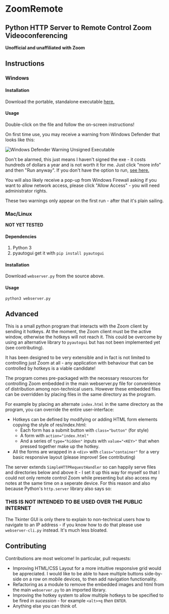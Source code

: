 ZoomRemote
==========

Python HTTP Server to Remote Control Zoom Videoconferencing
-----------------------------------------------------------

**Unofficial and unaffiliated with Zoom**

Instructions
------------

### Windows

#### Installation

Download the portable, standalone executable [here.]()

#### Usage

Double-click on the file and follow the on-screen instructions!

On first time use, you may receive a warning from Windows Defender that looks like this:

![Windows Defender Warning Unsigned Executable](https://user-images.githubusercontent.com/4184939/30770764-d4c15b80-a045-11e7-9c17-d97176193b66.png)

Don't be alarmed, this just means I haven't signed the exe - it costs hundreds of dollars a year and is not worth it for me.  Just click "more info" and then "Run anyway".  If you don't have the option to run, [see here.](https://github.com/zumoshi/BrowserSelect/issues/25)

You will also likely receive a pop-up from Windows Firewall asking if you want to allow network access, please click "Allow Access" - you will need administrator rights.

These two warnings only appear on the first run - after that it's plain sailing.

### Mac/Linux

**NOT YET TESTED**

#### Dependencies

1. Python 3
2. pyautogui get it with `pip install pyautogui`

#### Installation

Download `webserver.py` from the source above.

#### Usage

`python3 webserver.py`

Advanced
--------

This is a small python program that interacts with the Zoom client by sending it hotkeys.  At the moment, the Zoom client must be the active window, otherwise the hotkeys will not reach it.  This could be overcome by using an alternative library to `pyautogui` but has not been implemented yet (see contributing).

It has been designed to be very extensible and in fact is not limited to controlling just Zoom at all - any application with behaviour that can be controlled by hotkeys is a viable candidate!

The program comes pre-packaged with the necessary resources for controlling Zoom embedded in the main webserver.py file for convenience of distribution among non-technical users.  However these embedded files can be overridden by placing files in the same directory as the program.

For example by placing an alternate `index.html` in the same directory as the program, you can override the entire user-interface:

* Hotkeys can be defined by modifying or adding HTML form elements copying the style of res/index.html:
    * Each form has a submit button with `class="button"` (for style)
    * A form with `action="index.html"`
    * And a series of `type="hidden"` inputs with `value="<KEY>"` that when pressed together make up the hotkey.
* All the forms are wrapped in a `<div>` with `class="container"` for a very basic responsive layout (please improve! See contributing)

The server extends `SimpleHTTPRequestHandler` so can happily serve files and directories below and above it - I set it up this way for myself so that I could not only remote control Zoom while presenting but also access my notes at the same time on a seperate device.  For this reason and also because Python's `http.server` library also says so:

### THIS IS NOT INTENDED TO BE USED OVER THE PUBLIC INTERNET

The Tkinter GUI is only there to explain to non-technical users how to navigate to an IP address - if you know how to do that please use `webserver-cli.py` instead.  It's much less bloated.

Contributing
------------

Contributions are most welcome!  In particular, pull requests:
* Improving HTML/CSS Layout for a more intuitive responsive grid would be appreciated.  I would like to be able to have multiple buttons side-by-side on a row on mobile devices, to then add navigation functionality.
* Refactoring as a module to remove the embedded images and html from the main `webserver.py` to an imported library.
* Improving the hotkey system to allow multiple hotkeys to be specified to be fired _in sucession_ - for example `<alt>+q` _then_ `ENTER`.
* Anything else you can think of.
